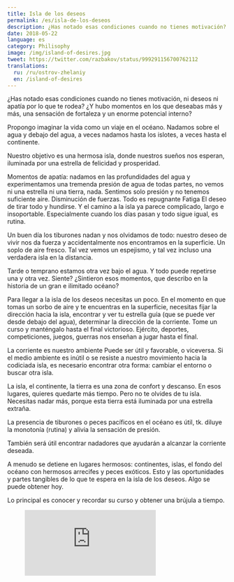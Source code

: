 ```yaml
---
title: Isla de los deseos
permalink: /es/isla-de-los-deseos
description: ¿Has notado esas condiciones cuando no tienes motivación?
date: 2018-05-22
language: es
category: Philisophy
image: /img/island-of-desires.jpg
tweet: https://twitter.com/razbakov/status/999291156700762112
translations:
  ru: /ru/ostrov-zhelaniy
  en: /island-of-desires
---
```


¿Has notado esas condiciones cuando no tienes motivación, ni deseos ni apatía por lo que te rodea? ¿Y hubo momentos en los que deseabas más y más, una sensación de fortaleza y un enorme potencial interno?

Propongo imaginar la vida como un viaje en el océano. Nadamos sobre el agua y debajo del agua, a veces nadamos hasta los islotes, a veces hasta el continente.

Nuestro objetivo es una hermosa isla, donde nuestros sueños nos esperan, iluminada por una estrella de felicidad y prosperidad.

Momentos de apatía: nadamos en las profundidades del agua y experimentamos una tremenda presión de agua de todas partes, no vemos ni una estrella ni una tierra, nada. Sentimos solo presión y no tenemos suficiente aire. Disminución de fuerzas. Todo es repugnante Fatiga El deseo de tirar todo y hundirse. Y el camino a la isla ya parece complicado, largo e insoportable. Especialmente cuando los días pasan y todo sigue igual, es rutina.

Un buen día los tiburones nadan y nos olvidamos de todo: nuestro deseo de vivir nos da fuerza y ​​accidentalmente nos encontramos en la superficie. Un soplo de aire fresco. Tal vez vemos un espejismo, y tal vez incluso una verdadera isla en la distancia.

Tarde o temprano estamos otra vez bajo el agua. Y todo puede repetirse una y otra vez. Siente? ¿Sintieron esos momentos, que describo en la historia de un gran e ilimitado océano?

Para llegar a la isla de los deseos necesitas un poco. En el momento en que tomas un sorbo de aire y te encuentras en la superficie, necesitas fijar la dirección hacia la isla, encontrar y ver tu estrella guía (que se puede ver desde debajo del agua), determinar la dirección de la corriente. Tome un curso y manténgalo hasta el final victorioso. Ejército, deportes, competiciones, juegos, guerras nos enseñan a jugar hasta el final.

La corriente es nuestro ambiente Puede ser útil y favorable, o viceversa. Si el medio ambiente es inútil o se resiste a nuestro movimiento hacia la codiciada isla, es necesario encontrar otra forma: cambiar el entorno o buscar otra isla.

La isla, el continente, la tierra es una zona de confort y descanso. En esos lugares, quieres quedarte más tiempo. Pero no te olvides de tu isla. Necesitas nadar más, porque esta tierra está iluminada por una estrella extraña.

La presencia de tiburones o peces pacíficos en el océano es útil, tk. diluye la monotonía (rutina) y alivia la sensación de presión.

También será útil encontrar nadadores que ayudarán a alcanzar la corriente deseada.

A menudo se detiene en lugares hermosos: continentes, islas, el fondo del océano con hermosos arrecifes y peces exóticos. Esto y las oportunidades y partes tangibles de lo que te espera en la isla de los deseos. Algo se puede obtener hoy.

Lo principal es conocer y recordar su curso y obtener una brújula a tiempo.

<figure class="aspect-ratio">
  <iframe src="https://www.youtube.com/embed/Istn1BiKTIc" frameborder="0" allowfullscreen></iframe>
</figure>

